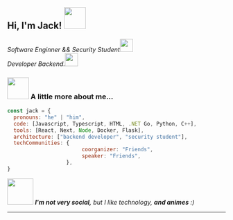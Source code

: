 <h2> Hi, I'm Jack! <img src="https://media.giphy.com/media/mGcNjsfWAjY5AEZNw6/giphy.gif" width="50"></h2>
<p><em>Software Enginner && Security Student<img src="https://media.giphy.com/media/fYSnHlufseco8Fh93Z/giphy.gif" width="30"></br>Developer Backend.<img src="https://media.giphy.com/media/WUlplcMpOCEmTGBtBW/giphy.gif" width="30"> 
</em></p>

### <img src="https://media.giphy.com/media/VgCDAzcKvsR6OM0uWg/giphy.gif" width="50"> A little more about me...  

```javascript
const jack = {
  pronouns: "he" | "him",
  code: [Javascript, Typescript, HTML, .NET Go, Python, C++],
  tools: [React, Next, Node, Docker, Flask],
  architecture: ["backend developer", "security student"],
  techCommunities: {
                        coorganizer: "Friends",
                        speaker: "Friends",
                   },
}
```

<img src="https://media.giphy.com/media/LnQjpWaON8nhr21vNW/giphy.gif" width="60"> <em><b>I'm not very social,</b> but I like technology, <b> and animes</b> :)</em>

---
